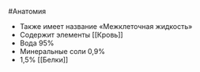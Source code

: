 #Анатомия 
- Также имеет название «Межклеточная жидкость»
- Содержит элементы [[Кровь]]
- Вода 95%
- Минеральные соли 0,9%
- 1,5% [[Белки]]